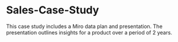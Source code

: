 # Sales-Case-Study
This case study includes a Miro data plan and presentation.
The presentation outlines insights for a product over a period of 2 years.
